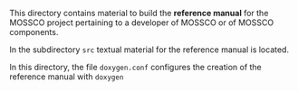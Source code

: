 <!--
SPDX-FileCopyrightText 2021-2022 Helmholtz-Zentrum Hereon
SPDX-FileCopyrightText 2013-2021 Helmholtz-Zentrum Geesthacht
SPDX-License-Identifier: CC0-1.0
SPDX-FileContributor Carsten Lemmen <carsten.lemmen@hereon.de
-->

This directory contains material to build the **reference manual**
for the MOSSCO project pertaining to a developer of MOSSCO or of 
MOSSCO components.

In the subdirectory `src` textual material for the reference manual
is located.

In this directory, the file `doxygen.conf` configures the creation
of the reference manual with `doxygen`

